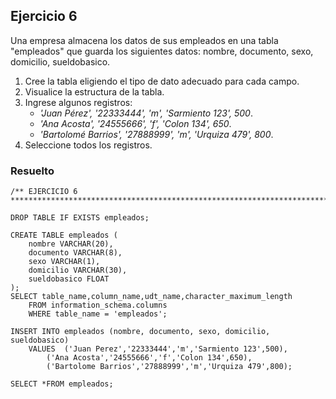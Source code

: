 ## Ejercicio 6

Una empresa almacena los datos de sus empleados en una tabla "empleados" que guarda los siguientes datos: nombre, documento, sexo, domicilio, sueldobasico.

1. Cree la tabla eligiendo el tipo de dato adecuado para cada campo.
2. Visualice la estructura de la tabla.
3. Ingrese algunos registros:
	  * *'Juan Pérez', '22333444', 'm', 'Sarmiento 123', 500*.
	  * *'Ana Acosta', '24555666', 'f', 'Colon 134', 650*.
	  * *'Bartolomé Barrios', '27888999', 'm', 'Urquiza 479', 800*.
4. Seleccione todos los registros.


### Resuelto	
``` 			
/** EJERCICIO 6
******************************************************************************/

DROP TABLE IF EXISTS empleados;

CREATE TABLE empleados (
	nombre VARCHAR(20),
	documento VARCHAR(8),
	sexo VARCHAR(1),
	domicilio VARCHAR(30),
	sueldobasico FLOAT
);
SELECT table_name,column_name,udt_name,character_maximum_length 
	FROM information_schema.columns 
	WHERE table_name = 'empleados';

INSERT INTO empleados (nombre, documento, sexo, domicilio, sueldobasico)
	VALUES	('Juan Perez','22333444','m','Sarmiento 123',500),
		('Ana Acosta','24555666','f','Colon 134',650),
		('Bartolome Barrios','27888999','m','Urquiza 479',800);

SELECT *FROM empleados;


``` 			
